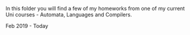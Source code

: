 In this folder you will find a few of my homeworks from one of my current Uni courses - Automata, Languages and Compilers.

Feb 2019 - Today
